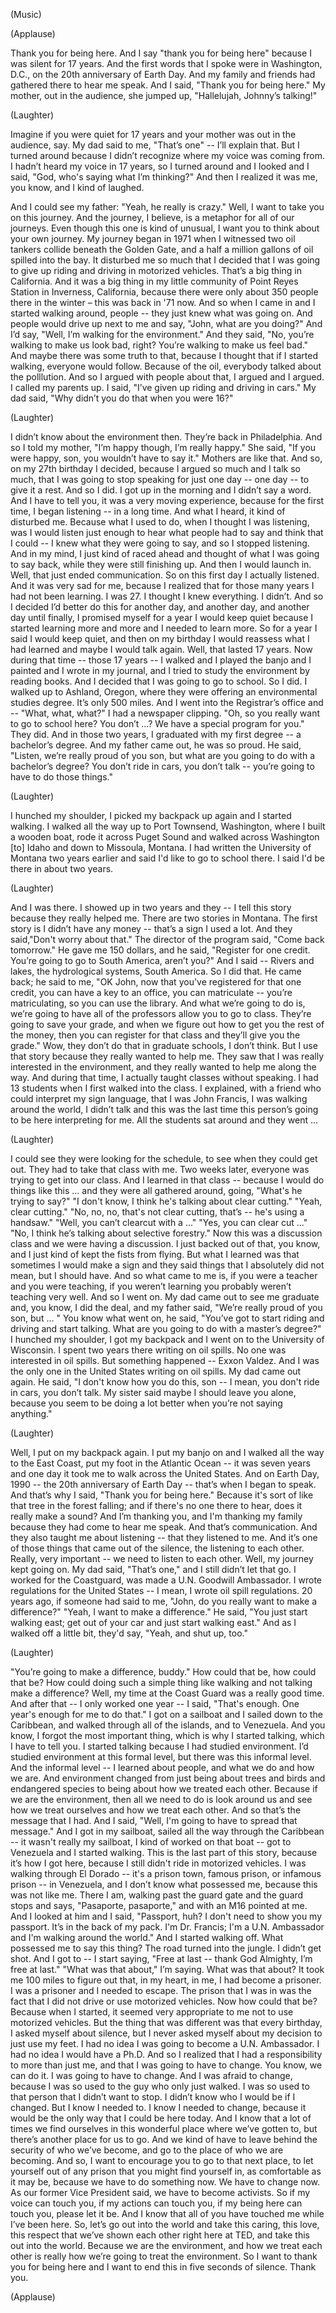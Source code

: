 
(Music)

(Applause)

Thank you for being here.
And I say &quot;thank you for being here&quot; because I was silent for 17 years.
And the first words that I spoke were in Washington, D.C.,
on the 20th anniversary of Earth Day.
And my family and friends had gathered there to hear me speak.
And I said, &quot;Thank you for being here.&quot;
My mother, out in the audience, she jumped up,
&quot;Hallelujah, Johnny’s talking!&quot;

(Laughter)

Imagine if you were quiet for 17 years
and your mother was out in the audience, say.
My dad said to me, &quot;That’s one&quot; --
I’ll explain that.
But I turned around because I didn’t recognize where my voice was coming from.
I hadn’t heard my voice in 17 years,
so I turned around and I looked and I said,
&quot;God, who&#39;s saying what I’m thinking?&quot;
And then I realized it was me, you know, and I kind of laughed.

And I could see my father: &quot;Yeah, he really is crazy.&quot;
Well, I want to take you on this journey.
And the journey, I believe, is a metaphor for all of our journeys.
Even though this one is kind of unusual,
I want you to think about your own journey.
My journey began in 1971
when I witnessed two oil tankers collide beneath the Golden Gate,
and a half a million gallons of oil spilled into the bay.
It disturbed me so much
that I decided that I was going to give up riding and driving in motorized vehicles.
That’s a big thing in California.
And it was a big thing in my little community of Point Reyes Station
in Inverness, California, because there were only
about 350 people there in the winter – this was back in &#39;71 now.
And so when I came in and I started walking around, people --
they just knew what was going on.
And people would drive up next to me
and say, &quot;John, what are you doing?&quot;
And I’d say, &quot;Well, I’m walking for the environment.&quot;
And they said, &quot;No, you’re walking to make us look bad, right?
You’re walking to make us feel bad.&quot;
And maybe there was some truth to that,
because I thought that if I started walking, everyone would follow.
Because of the oil, everybody talked about the polllution.
And so I argued with people about that, I argued and I argued.
I called my parents up.
I said, &quot;I’ve given up riding and driving in cars.&quot;
My dad said, &quot;Why didn’t you do that when you were 16?&quot;

(Laughter)

I didn’t know about the environment then.
They’re back in Philadelphia.
And so I told my mother, &quot;I’m happy though, I’m really happy.&quot;
She said, &quot;If you were happy, son, you wouldn’t have to say it.&quot;
Mothers are like that.
And so, on my 27th birthday I decided, because I argued so much
and I talk so much, that I was going to stop speaking
for just one day -- one day -- to give it a rest.
And so I did.
I got up in the morning and I didn’t say a word.
And I have to tell you, it was a very moving experience,
because for the first time, I began listening -- in a long time.
And what I heard, it kind of disturbed me.
Because what I used to do, when I thought I was listening,
was I would listen just enough to hear what people had to say
and think that I could -- I knew what they were going to say,
and so I stopped listening.
And in my mind, I just kind of raced ahead
and thought of what I was going to say back,
while they were still finishing up.
And then I would launch in.
Well, that just ended communication.
So on this first day I actually listened.
And it was very sad for me,
because I realized that for those many years I had not been learning.
I was 27. I thought I knew everything.
I didn’t.
And so I decided I’d better do this for another day,
and another day, and another day until finally,
I promised myself for a year I would keep quiet
because I started learning more and more and I needed to learn more.
So for a year I said I would keep quiet,
and then on my birthday I would reassess what I had learned
and maybe I would talk again.
Well, that lasted 17 years.
Now during that time -- those 17 years -- I walked and I played the banjo
and I painted and I wrote in my journal, and
I tried to study the environment by reading books.
And I decided that I was going to go to school. So I did.
I walked up to Ashland, Oregon,
where they were offering an environmental studies degree.
It’s only 500 miles.
And I went into the Registrar’s office and --
&quot;What, what, what?&quot;
I had a newspaper clipping.
&quot;Oh, so you really want to go to school here?
You don’t …?
We have a special program for you.&quot; They did.
And in those two years, I graduated with my first degree -- a bachelor’s degree.
And my father came out, he was so proud.
He said, &quot;Listen, we’re really proud of you son,
but what are you going to do with a bachelor’s degree?
You don’t ride in cars, you don’t talk --
you’re going to have to do those things.&quot;

(Laughter)

I hunched my shoulder, I picked my backpack up again
and I started walking.
I walked all the way up to Port Townsend, Washington, where I built a wooden boat,
rode it across Puget Sound
and walked across Washington [to] Idaho and down to Missoula, Montana.
I had written the University of Montana two years earlier
and said I&#39;d like to go to school there.
I said I&#39;d be there in about two years.

(Laughter)

And I was there. I showed up in two years and they --
I tell this story because they really helped me.
There are two stories in Montana.
The first story is I didn’t have any money -- that’s a sign I used a lot.
And they said,&quot;Don&#39;t worry about that.&quot;
The director of the program said, &quot;Come back tomorrow.&quot;
He gave me 150 dollars,
and he said, &quot;Register for one credit.
You’re going to go to South America, aren’t you?&quot;
And I said --
Rivers and lakes, the hydrological systems, South America.
So I did that.
He came back; he said to me,
&quot;OK John, now that you&#39;ve registered for that one credit,
you can have a key to an office, you can matriculate --
you’re matriculating, so you can use the library.
And what we’re going to do
is, we’re going to have all of the professors allow you to go to class.
They’re going to save your grade,
and when we figure out how to get you the rest of the money,
then you can register for that class and they’ll give you the grade.&quot;
Wow, they don’t do that in graduate schools, I don’t think.
But I use that story because they really wanted to help me.
They saw that I was really interested in the environment,
and they really wanted to help me along the way.
And during that time, I actually taught classes without speaking.
I had 13 students when I first walked into the class.
I explained, with a friend who could interpret my sign language,
that I was John Francis, I was walking around the world,
I didn’t talk and this was the last time
this person’s going to be here interpreting for me.
All the students sat around and they went ...

(Laughter)

I could see they were looking for the schedule,
to see when they could get out.
They had to take that class with me.
Two weeks later, everyone was trying to get into our class.
And I learned in that class -- because I would do things like this ...
and they were all gathered around, going, &quot;What&#39;s he trying to say?&quot;
&quot;I don&#39;t know, I think he&#39;s talking about clear cutting.&quot; &quot;Yeah, clear cutting.&quot;
&quot;No, no, no, that&#39;s not clear cutting, that’s -- he&#39;s using a handsaw.&quot;
&quot;Well, you can’t clearcut with a ...&quot;
&quot;Yes, you can clear cut ...&quot;
&quot;No, I think he’s talking about selective forestry.&quot;
Now this was a discussion class and we were having a discussion.
I just backed out of that, you know, and I just kind of kept the fists from flying.
But what I learned was that sometimes I would make a sign
and they said things that I absolutely did not mean,
but I should have.
And so what came to me is, if you were a teacher
and you were teaching, if you weren’t learning
you probably weren’t teaching very well.
And so I went on.
My dad came out to see me graduate
and, you know, I did the deal,
and my father said, &quot;We’re really proud of you son, but ... &quot;
You know what went on,
he said, &quot;You’ve got to start riding and driving and start talking.
What are you going to do with a master’s degree?&quot;
I hunched my shoulder, I got my backpack
and I went on to the University of Wisconsin.
I spent two years there writing on oil spills.
No one was interested in oil spills.
But something happened --
Exxon Valdez.
And I was the only one in the United States writing on oil spills.
My dad came out again.
He said, &quot;I don&#39;t know how you do this, son --
I mean, you don&#39;t ride in cars, you don’t talk.
My sister said maybe I should leave you alone,
because you seem to be doing a lot better
when you’re not saying anything.&quot;

(Laughter)

Well, I put on my backpack again.
I put my banjo on and I walked all the way to the East Coast,
put my foot in the Atlantic Ocean --
it was seven years and one day it took me to walk across the United States.
And on Earth Day, 1990 --
the 20th anniversary of Earth Day -- that’s when I began to speak.
And that’s why I said, &quot;Thank you for being here.&quot;
Because it&#39;s sort of like that tree in the forest falling;
and if there&#39;s no one there to hear, does it really make a sound?
And I’m thanking you, and I&#39;m thanking my family
because they had come to hear me speak.
And that’s communication.
And they also taught me about listening -- that they listened to me.
And it’s one of those things that came out of the silence,
the listening to each other.
Really, very important --
we need to listen to each other.
Well, my journey kept going on.
My dad said, &quot;That’s one,&quot;
and I still didn’t let that go.
I worked for the Coastguard, was made a U.N. Goodwill Ambassador.
I wrote regulations for the United States --
I mean, I wrote oil spill regulations.
20 years ago, if someone had said to me,
&quot;John, do you really want to make a difference?&quot;
&quot;Yeah, I want to make a difference.&quot;
He said, &quot;You just start walking east;
get out of your car and just start walking east.&quot;
And as I walked off a little bit, they&#39;d say, &quot;Yeah, and shut up, too.&quot;

(Laughter)

&quot;You’re going to make a difference, buddy.&quot;
How could that be, how could that be?
How could doing such a simple thing like walking and not talking
make a difference?
Well, my time at the Coast Guard was a really good time.
And after that -- I only worked one year --
I said, &quot;That&#39;s enough. One year&#39;s enough for me to do that.&quot;
I got on a sailboat and I sailed down to the Caribbean,
and walked through all of the islands, and to Venezuela.
And you know, I forgot the most important thing,
which is why I started talking, which I have to tell you.
I started talking because I had studied environment.
I’d studied environment at this formal level,
but there was this informal level.
And the informal level --
I learned about people, and what we do and how we are.
And environment changed from just being about trees and birds
and endangered species to being about how we treated each other.
Because if we are the environment,
then all we need to do is look around us
and see how we treat ourselves and how we treat each other.
And so that’s the message that I had.
And I said, &quot;Well, I&#39;m going to have to spread that message.&quot;
And I got in my sailboat, sailed all the way through the Caribbean --
it wasn&#39;t really my sailboat, I kind of worked on that boat --
got to Venezuela and I started walking.
This is the last part of this story, because it’s how I got here,
because I still didn&#39;t ride in motorized vehicles.
I was walking through El Dorado -- it&#39;s a prison town, famous prison,
or infamous prison -- in Venezuela, and I don’t know what possessed me,
because this was not like me.
There I am, walking past the guard gate and the guard stops and says,
&quot;Pasaporte, pasaporte,&quot; and with an M16 pointed at me.
And I looked at him and I said, &quot;Passport, huh?
I don&#39;t need to show you my passport. It’s in the back of my pack.
I&#39;m Dr. Francis; I&#39;m a U.N. Ambassador and I&#39;m walking around the world.&quot;
And I started walking off.
What possessed me to say this thing?
The road turned into the jungle.
I didn’t get shot.
And I got to -- I start saying, &quot;Free at last --
thank God Almighty, I’m free at last.&quot;
&quot;What was that about,&quot; I’m saying. What was that about?
It took me 100 miles to figure out that, in my heart, in me,
I had become a prisoner.
I was a prisoner and I needed to escape.
The prison that I was in was the fact that I did not drive
or use motorized vehicles.
Now how could that be?
Because when I started, it seemed very appropriate to me
not to use motorized vehicles.
But the thing that was different
was that every birthday, I asked myself about silence,
but I never asked myself about my decision to just use my feet.
I had no idea I was going to become a U.N. Ambassador.
I had no idea I would have a Ph.D.
And so I realized that I had a responsibility to more than just me,
and that I was going to have to change.
You know, we can do it.
I was going to have to change.
And I was afraid to change,
because I was so used to the guy who only just walked.
I was so used to that person that I didn’t want to stop.
I didn’t know who I would be if I changed.
But I know I needed to.
I know I needed to change, because it would be the only way
that I could be here today.
And I know that a lot of times
we find ourselves in this wonderful place where we’ve gotten to,
but there’s another place for us to go.
And we kind of have to leave behind the security of who we’ve become,
and go to the place of who we are becoming.
And so, I want to encourage you to go to that next place,
to let yourself out of any prison that you might find yourself in,
as comfortable as it may be, because we have to do something now.
We have to change now.
As our former Vice President said,
we have to become activists.
So if my voice can touch you,
if my actions can touch you, if my being here can touch you,
please let it be.
And I know that all of you have touched me
while I’ve been here.
So, let’s go out into the world
and take this caring, this love, this respect
that we’ve shown each other right here at TED,
and take this out into the world.
Because we are the environment,
and how we treat each other
is really how we’re going to treat the environment.
So I want to thank you for being here
and I want to end this in five seconds of silence.
Thank you.

(Applause)

